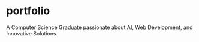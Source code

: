 # portfolio
A Computer Science Graduate passionate about AI, Web Development, and Innovative Solutions.
